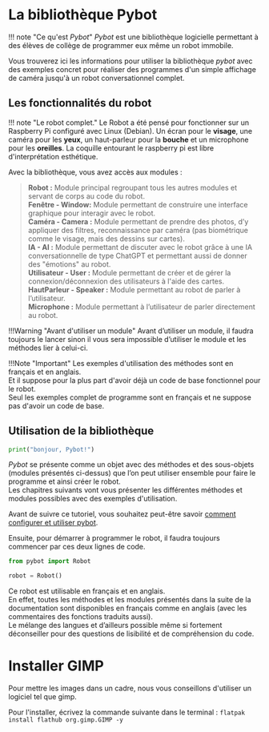# La bibliothèque Pybot

!!! note "Ce qu'est *Pybot*"
    *Pybot* est une bibliothèque logicielle permettant à des élèves de collège de programmer eux même un robot immobile.

Vous trouverez ici les informations pour utiliser la bibliothèque *pybot* avec des exemples concret pour réaliser des programmes d'un simple affichage de caméra jusqu'à un robot conversationnel complet.

## Les fonctionnalités du robot

!!! note "Le robot complet."
    Le Robot a été pensé pour fonctionner sur un Raspberry Pi configuré avec Linux (Debian). Un écran pour le **visage**, une caméra pour les **yeux**, un haut-parleur pour la **bouche** et un microphone pour les **oreilles**. La coquille entourant le raspberry pi est libre d'interprétation esthétique.

Avec la bibliothèque, vous avez accès aux modules :

> **Robot :** Module principal regroupant tous les autres modules et servant de corps au code du robot.  
**Fenêtre - Window:** Module permettant de construire une interface graphique pour interagir avec le robot.  
**Caméra - Camera :** Module permettant de prendre des photos, d’y appliquer des filtres, reconnaissance par caméra (pas biométrique comme le visage, mais des dessins sur cartes).  
**IA - AI :** Module permettant de discuter avec le robot grâce à une IA conversationnelle de type ChatGPT et permettant aussi de donner des "émotions" au robot.  
**Utilisateur - User :** Module permettant de créer et de gérer la connexion/déconnexion des utilisateurs à l'aide des cartes.  
**HautParleur - Speaker :** Module permettant au robot de parler à l’utilisateur.  
**Microphone :** Module permettant à l’utilisateur de parler directement au robot.  

!!!Warning "Avant d'utiliser un module"
    Avant d’utiliser un module, il faudra toujours le lancer sinon il vous sera impossible d’utiliser le module et les méthodes lier à celui-ci.

!!!Note "Important"
    Les exemples d'utilisation des méthodes sont en français et en anglais.  
    Et il suppose pour la plus part d'avoir déjà un code de base fonctionnel pour le robot.  
    Seul les exemples complet de programme sont en français et ne suppose pas d'avoir un code de base.

## Utilisation de la bibliothèque

```python
print("bonjour, Pybot!")
```

*Pybot* se présente comme un objet avec des méthodes et des sous-objets (modules présentés ci-dessus) que l’on peut utiliser ensemble pour faire le programme et ainsi créer le robot.  
Les chapitres suivants vont vous présenter les différentes méthodes et modules possibles avec des exemples d'utilisation.

Avant de suivre ce tutoriel, vous souhaitez peut-être savoir [comment configurer et utiliser pybot](https://42angouleme.github.io/config/).

Ensuite, pour démarrer à programmer le robot, il faudra toujours commencer par ces deux lignes de code.

```python
from pybot import Robot

robot = Robot()
```

Ce robot est utilisable en français et en anglais.  
En effet, toutes les méthodes et les modules présentés dans la suite de la documentation sont disponibles en français comme en anglais (avec les commentaires des fonctions traduits aussi).  
Le mélange des langues et d’ailleurs possible même si fortement déconseiller pour des questions de lisibilité et de compréhension du code.

# Installer GIMP

Pour mettre les images dans un cadre, nous vous conseillons d'utiliser un logiciel tel que gimp.

Pour l'installer, écrivez la commande suivante dans le terminal : `flatpak install flathub org.gimp.GIMP -y`

